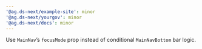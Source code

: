 ```yaml
---
'@ag.ds-next/example-site': minor
'@ag.ds-next/yourgov': minor
'@ag.ds-next/docs': minor
---
```


Use `MainNav`’s `focusMode` prop instead of conditional `MainNavBottom` bar logic.
